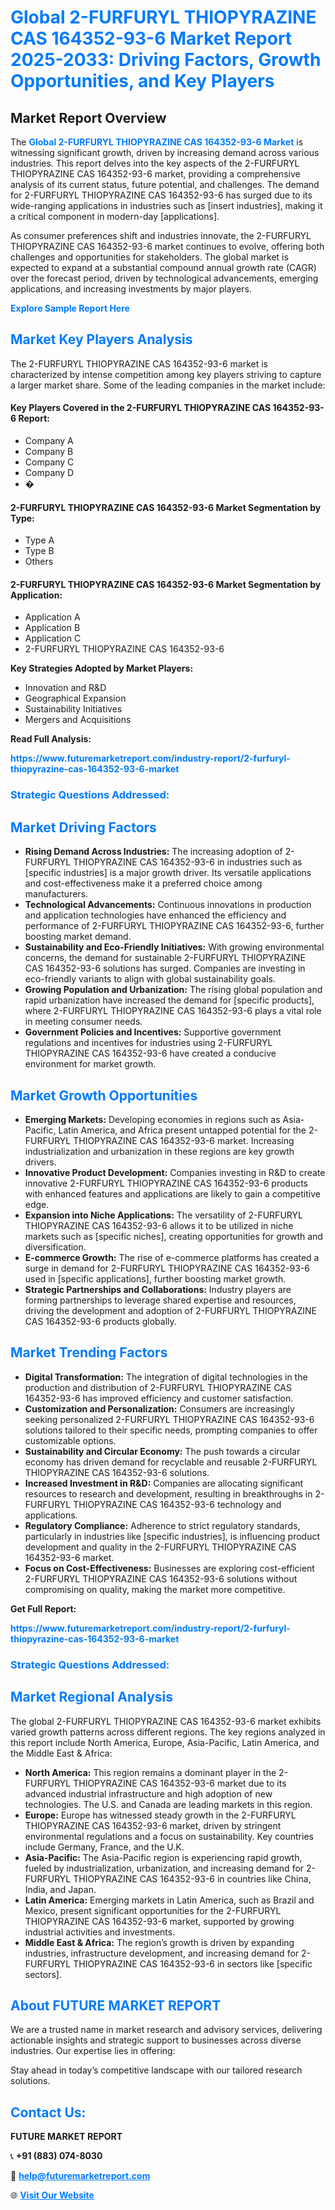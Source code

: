 <h1 style="color: #007BFF;">Global 2-FURFURYL THIOPYRAZINE CAS 164352-93-6 Market Report 2025-2033: Driving Factors, Growth Opportunities, and Key Players</h1>

<section id="overview">
<h2>Market Report Overview</h2>
<p>The <a href="https://www.futuremarketreport.com/industry-report/2-furfuryl-thiopyrazine-cas-164352-93-6-market" style="color: #007BFF; text-decoration: none;"><strong>Global 2-FURFURYL THIOPYRAZINE CAS 164352-93-6 Market</strong></a> is witnessing significant growth, driven by increasing demand across various industries. This report delves into the key aspects of the 2-FURFURYL THIOPYRAZINE CAS 164352-93-6 market, providing a comprehensive analysis of its current status, future potential, and challenges. The demand for 2-FURFURYL THIOPYRAZINE CAS 164352-93-6 has surged due to its wide-ranging applications in industries such as [insert industries], making it a critical component in modern-day [applications].</p>
<p>As consumer preferences shift and industries innovate, the 2-FURFURYL THIOPYRAZINE CAS 164352-93-6 market continues to evolve, offering both challenges and opportunities for stakeholders. The global market is expected to expand at a substantial compound annual growth rate (CAGR) over the forecast period, driven by technological advancements, emerging applications, and increasing investments by major players.</p>
</section>

<section id="overview">
<p><a href="https://www.futuremarketreport.com/request-sample/reportId=112894" style="color: #007BFF; text-decoration: none;"><strong>Explore Sample Report Here</strong></a></p>
</section>

<section id="key-players">
<h2 style="color: #007BFF;">Market Key Players Analysis</h2>
<p>The 2-FURFURYL THIOPYRAZINE CAS 164352-93-6 market is characterized by intense competition among key players striving to capture a larger market share. Some of the leading companies in the market include:</p>
<h4>Key Players Covered in the 2-FURFURYL THIOPYRAZINE CAS 164352-93-6 Report:</h4>
<ul><li>Company A</li><li>Company B</li><li>Company C</li><li>Company D</li><li>�</li></ul>
<h4>2-FURFURYL THIOPYRAZINE CAS 164352-93-6 Market Segmentation by Type:</h4>
<ul><li>Type A</li><li>Type B</li><li>Others</li></ul>

<h4>2-FURFURYL THIOPYRAZINE CAS 164352-93-6 Market Segmentation by Application:</h4>
<ul><li>Application A</li><li>Application B</li><li>Application C</li><li>2-FURFURYL THIOPYRAZINE CAS 164352-93-6</li></ul>
<p><strong>Key Strategies Adopted by Market Players:</strong></p>
<ul>
<li>Innovation and R&D</li>
<li>Geographical Expansion</li>
<li>Sustainability Initiatives</li>
<li>Mergers and Acquisitions</li>
</ul>
</section>

<section>
<p><strong>Read Full Analysis: </strong></p><a href="https://www.futuremarketreport.com/industry-report/2-furfuryl-thiopyrazine-cas-164352-93-6-market" style="color: #007BFF; text-decoration: none;"><strong>https://www.futuremarketreport.com/industry-report/2-furfuryl-thiopyrazine-cas-164352-93-6-market</strong></a>
<h3 style="color: #007BFF;">Strategic Questions Addressed:</h3>
</section>

<section id="driving-factors">
<h2 style="color: #007BFF;">Market Driving Factors</h2>
<ul>
<li><strong>Rising Demand Across Industries:</strong> The increasing adoption of 2-FURFURYL THIOPYRAZINE CAS 164352-93-6 in industries such as [specific industries] is a major growth driver. Its versatile applications and cost-effectiveness make it a preferred choice among manufacturers.</li>
<li><strong>Technological Advancements:</strong> Continuous innovations in production and application technologies have enhanced the efficiency and performance of 2-FURFURYL THIOPYRAZINE CAS 164352-93-6, further boosting market demand.</li>
<li><strong>Sustainability and Eco-Friendly Initiatives:</strong> With growing environmental concerns, the demand for sustainable 2-FURFURYL THIOPYRAZINE CAS 164352-93-6 solutions has surged. Companies are investing in eco-friendly variants to align with global sustainability goals.</li>
<li><strong>Growing Population and Urbanization:</strong> The rising global population and rapid urbanization have increased the demand for [specific products], where 2-FURFURYL THIOPYRAZINE CAS 164352-93-6 plays a vital role in meeting consumer needs.</li>
<li><strong>Government Policies and Incentives:</strong> Supportive government regulations and incentives for industries using 2-FURFURYL THIOPYRAZINE CAS 164352-93-6 have created a conducive environment for market growth.</li>
</ul>
</section>

<section id="growth-opportunities">
<h2 style="color: #007BFF;">Market Growth Opportunities</h2>
<ul>
<li><strong>Emerging Markets:</strong> Developing economies in regions such as Asia-Pacific, Latin America, and Africa present untapped potential for the 2-FURFURYL THIOPYRAZINE CAS 164352-93-6 market. Increasing industrialization and urbanization in these regions are key growth drivers.</li>
<li><strong>Innovative Product Development:</strong> Companies investing in R&D to create innovative 2-FURFURYL THIOPYRAZINE CAS 164352-93-6 products with enhanced features and applications are likely to gain a competitive edge.</li>
<li><strong>Expansion into Niche Applications:</strong> The versatility of 2-FURFURYL THIOPYRAZINE CAS 164352-93-6 allows it to be utilized in niche markets such as [specific niches], creating opportunities for growth and diversification.</li>
<li><strong>E-commerce Growth:</strong> The rise of e-commerce platforms has created a surge in demand for 2-FURFURYL THIOPYRAZINE CAS 164352-93-6 used in [specific applications], further boosting market growth.</li>
<li><strong>Strategic Partnerships and Collaborations:</strong> Industry players are forming partnerships to leverage shared expertise and resources, driving the development and adoption of 2-FURFURYL THIOPYRAZINE CAS 164352-93-6 products globally.</li>
</ul>
</section>

<section id="trending-factors">
<h2 style="color: #007BFF;">Market Trending Factors</h2>
<ul>
<li><strong>Digital Transformation:</strong> The integration of digital technologies in the production and distribution of 2-FURFURYL THIOPYRAZINE CAS 164352-93-6 has improved efficiency and customer satisfaction.</li>
<li><strong>Customization and Personalization:</strong> Consumers are increasingly seeking personalized 2-FURFURYL THIOPYRAZINE CAS 164352-93-6 solutions tailored to their specific needs, prompting companies to offer customizable options.</li>
<li><strong>Sustainability and Circular Economy:</strong> The push towards a circular economy has driven demand for recyclable and reusable 2-FURFURYL THIOPYRAZINE CAS 164352-93-6 solutions.</li>
<li><strong>Increased Investment in R&D:</strong> Companies are allocating significant resources to research and development, resulting in breakthroughs in 2-FURFURYL THIOPYRAZINE CAS 164352-93-6 technology and applications.</li>
<li><strong>Regulatory Compliance:</strong> Adherence to strict regulatory standards, particularly in industries like [specific industries], is influencing product development and quality in the 2-FURFURYL THIOPYRAZINE CAS 164352-93-6 market.</li>
<li><strong>Focus on Cost-Effectiveness:</strong> Businesses are exploring cost-efficient 2-FURFURYL THIOPYRAZINE CAS 164352-93-6 solutions without compromising on quality, making the market more competitive.</li>
</ul>
</section>

<section>
<p><strong>Get Full Report: </strong></p><a href="https://www.futuremarketreport.com/industry-report/2-furfuryl-thiopyrazine-cas-164352-93-6-market" style="color: #007BFF; text-decoration: none;"><strong>https://www.futuremarketreport.com/industry-report/2-furfuryl-thiopyrazine-cas-164352-93-6-market</strong></a>
<h3 style="color: #007BFF;">Strategic Questions Addressed:</h3>
</section>


<section id="regional-analysis">
<h2 style="color: #007BFF;">Market Regional Analysis</h2>
<p>The global 2-FURFURYL THIOPYRAZINE CAS 164352-93-6 market exhibits varied growth patterns across different regions. The key regions analyzed in this report include North America, Europe, Asia-Pacific, Latin America, and the Middle East & Africa:</p>
<ul>
<li><strong>North America:</strong> This region remains a dominant player in the 2-FURFURYL THIOPYRAZINE CAS 164352-93-6 market due to its advanced industrial infrastructure and high adoption of new technologies. The U.S. and Canada are leading markets in this region.</li>
<li><strong>Europe:</strong> Europe has witnessed steady growth in the 2-FURFURYL THIOPYRAZINE CAS 164352-93-6 market, driven by stringent environmental regulations and a focus on sustainability. Key countries include Germany, France, and the U.K.</li>
<li><strong>Asia-Pacific:</strong> The Asia-Pacific region is experiencing rapid growth, fueled by industrialization, urbanization, and increasing demand for 2-FURFURYL THIOPYRAZINE CAS 164352-93-6 in countries like China, India, and Japan.</li>
<li><strong>Latin America:</strong> Emerging markets in Latin America, such as Brazil and Mexico, present significant opportunities for the 2-FURFURYL THIOPYRAZINE CAS 164352-93-6 market, supported by growing industrial activities and investments.</li>
<li><strong>Middle East & Africa:</strong> The region’s growth is driven by expanding industries, infrastructure development, and increasing demand for 2-FURFURYL THIOPYRAZINE CAS 164352-93-6 in sectors like [specific sectors].</li>
</ul>
</section>

<footer>
<h2 style="color: #007BFF;">About FUTURE MARKET REPORT</h2>
<p>We are a trusted name in market research and advisory services, delivering actionable insights and strategic support to businesses across diverse industries. Our expertise lies in offering:</p>

<p>Stay ahead in today’s competitive landscape with our tailored research solutions.</p>

<h2 style="color: #007BFF;">Contact Us:</h2>
<p><strong>FUTURE MARKET REPORT</strong></p>
<p>📞 <strong>+91 (883) 074-8030</strong></p>
<p>📧 <strong><a href="mailto:help@futuremarketreport.com" style="color: #007BFF;">help@futuremarketreport.com</a></strong></p>
<p>🌐 <strong><a href="https://www.futuremarketreport.com/" style="color: #007BFF;">Visit Our Website</a></strong></p>
</footer>
